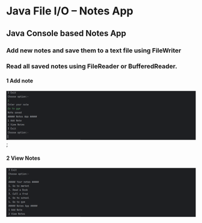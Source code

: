 # Java File I/O – Notes App
## Java Console based Notes App
### Add new notes and save them to a text file using FileWriter
### Read all saved notes using FileReader or BufferedReader.

#### 1 Add note
![image alt](https://github.com/roshan100kar/java-file-io-notes-app/blob/main/src/img/1.PNG);

#### 2 View Notes
![image alt](https://github.com/roshan100kar/java-file-io-notes-app/blob/main/src/img/2.PNG)
